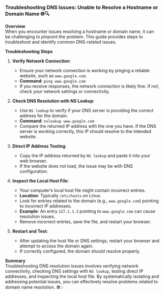 ### Troubleshooting DNS Issues: Unable to Resolve a Hostname or Domain Name 🌐🔍

**Overview**  
When you encounter issues resolving a hostname or domain name, it can be challenging to pinpoint the problem. This guide provides steps to troubleshoot and identify common DNS-related issues.

**Troubleshooting Steps**

1. **Verify Network Connection**:  
   - Ensure your network connection is working by pinging a reliable website, such as `www.google.com`.
   - **Command**: `ping www.google.com`
   - If you receive responses, the network connection is likely fine. If not, check your network settings or connectivity.

2. **Check DNS Resolution with NS Lookup**:  
   - Use `NS lookup` to verify if your DNS server is providing the correct address for the domain.
   - **Command**: `nslookup www.google.com`
   - Compare the returned IP address with the one you have. If the DNS server is working correctly, this IP should resolve to the intended website.

3. **Direct IP Address Testing**:  
   - Copy the IP address returned by `NS lookup` and paste it into your web browser.
   - If the website does not load, the issue may be with DNS configuration.

4. **Inspect the Local Host File**:  
   - Your computer’s local host file might contain incorrect entries.
   - **Location**: Typically `/etc/hosts` on Linux.
   - Look for entries related to the domain (e.g., `www.google.com`) pointing to incorrect IP addresses.
   - **Example**: An entry `127.1.1.3` pointing to `www.google.com` can cause resolution issues.
   - Remove incorrect entries, save the file, and restart your browser.

5. **Restart and Test**:  
   - After updating the host file or DNS settings, restart your browser and attempt to access the domain again.
   - If correctly configured, the domain should resolve properly.

**Summary**  
Troubleshooting DNS resolution issues involves verifying network connectivity, checking DNS settings with `NS lookup`, testing direct IP addresses, and inspecting the local host file. By systematically isolating and addressing potential issues, you can effectively resolve problems related to domain name resolution. 🛠️💡